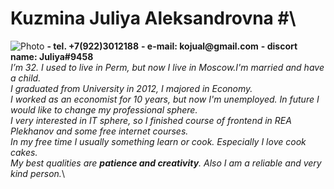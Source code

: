 # **Kuzmina Juliya Aleksandrovna** #\
![Photo](/front/IMG_5427.jpg)
__- tel. +7(922)3012188__ 
__- e-mail: kojual@gmail.com__
__- discort name: Juliya#9458__\
*I’m 32. I used to live in Perm, but now I live in Moscow.I'm married and have a child.*\
*I graduated from University in 2012, I majored in Economy.*\
*I worked as an economist for 10 years, but now I'm unemployed. In future I would like to change my professional sphere.*\
*I very interested in IT sphere, so I finished course of frontend in REA Plekhanov and some free internet courses.*\
*In my free time I usually something learn or cook. Especially I love cook cakes.*\
*My best qualities are **patience and creativity**. Also I am a reliable and very kind person.*\